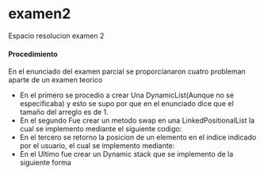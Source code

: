 # examen2
Espacio resolucion examen 2
#### Procedimiento
En el enunciado del examen parcial se proporcianaron cuatro probleman aparte de un examen teorico
- En el primero se procedio a crear Una DynamicList(Aunque no se especificaba) y esto se supo por que en el enunciado dice que el tamaño del 
arreglo es de 1.
- En el segundo Fue crear un metodo swap en una LinkedPositionalList la cual se implemento mediante el siguiente codigo:
- En el tercero se retorno la posicion de un elemento en el indice indicado por el usuario, el cual se implemento mediante:
- En el Ultimo fue crear un Dynamic stack que se implemento de la siguiente forma
